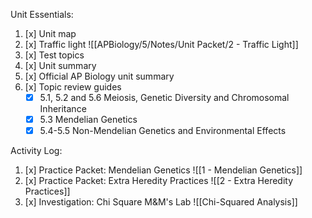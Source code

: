 Unit Essentials:

1. [x] Unit map
2. [x] Traffic light
       ![[APBiology/5/Notes/Unit Packet/2 - Traffic Light]]
4. [x] Test topics
5. [x] Unit summary
6. [x] Official AP Biology unit summary
7. [x] Topic review guides  
	- [x] 5.1, 5.2 and 5.6 Meiosis, Genetic Diversity and Chromosomal Inheritance  
	- [x] 5.3 Mendelian Genetics  
	- [x] 5.4-5.5 Non-Mendelian Genetics and Environmental Effects

Activity Log:

1. [x] Practice Packet: Mendelian Genetics
       ![[1 - Mendelian Genetics]]
2. [x] Practice Packet: Extra Heredity Practices
       ![[2 - Extra Heredity Practices]]
3. [x] Investigation: Chi Square M&M's Lab
       ![[Chi-Squared Analysis]]